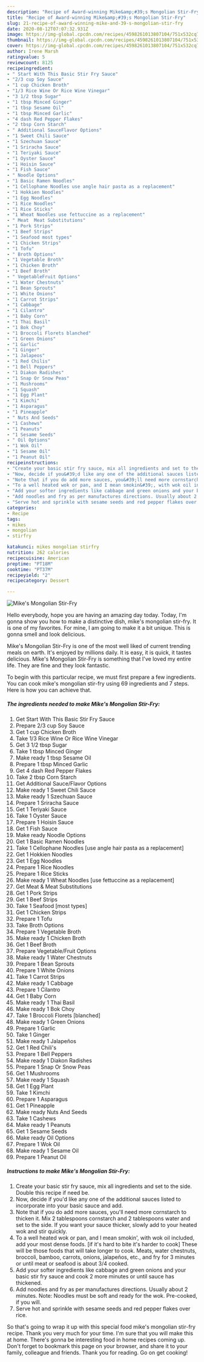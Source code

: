 ```yaml
---
description: "Recipe of Award-winning Mike&amp;#39;s Mongolian Stir-Fry"
title: "Recipe of Award-winning Mike&amp;#39;s Mongolian Stir-Fry"
slug: 21-recipe-of-award-winning-mike-and-39-s-mongolian-stir-fry
date: 2020-08-12T07:07:32.931Z
image: https://img-global.cpcdn.com/recipes/4598261013807104/751x532cq70/mikes-mongolian-stir-fry-recipe-main-photo.jpg
thumbnail: https://img-global.cpcdn.com/recipes/4598261013807104/751x532cq70/mikes-mongolian-stir-fry-recipe-main-photo.jpg
cover: https://img-global.cpcdn.com/recipes/4598261013807104/751x532cq70/mikes-mongolian-stir-fry-recipe-main-photo.jpg
author: Irene Marsh
ratingvalue: 5
reviewcount: 8125
recipeingredient:
- " Start With This Basic Stir Fry Sauce"
- "2/3 cup Soy Sauce"
- "1 cup Chicken Broth"
- "1/3 Rice Wine Or Rice Wine Vinegar"
- "3 1/2 tbsp Sugar"
- "1 tbsp Minced Ginger"
- "1 tbsp Sesame Oil"
- "1 tbsp Minced Garlic"
- "4 dash Red Pepper Flakes"
- "2 tbsp Corn Starch"
- " Additional SauceFlavor Options"
- "1 Sweet Chili Sauce"
- "1 Szechuan Sauce"
- "1 Sriracha Sauce"
- "1 Teriyaki Sauce"
- "1 Oyster Sauce"
- "1 Hoisin Sauce"
- "1 Fish Sauce"
- " Noodle Options"
- "1 Basic Ramen Noodles"
- "1 Cellophane Noodles use angle hair pasta as a replacement"
- "1 Hokkien Noodles"
- "1 Egg Noodles"
- "1 Rice Noodles"
- "1 Rice Sticks"
- "1 Wheat Noodles use fettuccine as a replacement"
- " Meat  Meat Substitutions"
- "1 Pork Strips"
- "1 Beef Strips"
- "1 Seafood most types"
- "1 Chicken Strips"
- "1 Tofu"
- " Broth Options"
- "1 Vegetable Broth"
- "1 Chicken Broth"
- "1 Beef Broth"
- " VegetableFruit Options"
- "1 Water Chestnuts"
- "1 Bean Sprouts"
- "1 White Onions"
- "1 Carrot Strips"
- "1 Cabbage"
- "1 Cilantro"
- "1 Baby Corn"
- "1 Thai Basil"
- "1 Bok Choy"
- "1 Broccoli Florets blanched"
- "1 Green Onions"
- "1 Garlic"
- "1 Ginger"
- "1 Jalapeos"
- "1 Red Chilis"
- "1 Bell Peppers"
- "1 Diakon Radishes"
- "1 Snap Or Snow Peas"
- "1 Mushrooms"
- "1 Squash"
- "1 Egg Plant"
- "1 Kimchi"
- "1 Asparagus"
- "1 Pineapple"
- " Nuts And Seeds"
- "1 Cashews"
- "1 Peanuts"
- "1 Sesame Seeds"
- " Oil Options"
- "1 Wok Oil"
- "1 Sesame Oil"
- "1 Peanut Oil"
recipeinstructions:
- "Create your basic stir fry sauce, mix all ingredients and set to the side. Double this recipe if need be."
- "Now, decide if you&#39;d like any one of the additional sauces listed to incorporate into your basic sauce and add."
- "Note that if you do add more sauces, you&#39;ll need more cornstarch to thicken it. Mix 2 tablespoons cornstarch and 2 tablespoons water and set to the side. If you want your sauce thicker, slowly add to your heated wok and stir quickly."
- "To a well heated wok or pan, and I mean smokin&#39;, with wok oil included, add your most dense foods. [if it&#39;s hard to bite it&#39;s harder to cook] These will be those foods that will take longer to cook. Meats, water chestnuts, broccoli, bamboo, carrots, onions, jalapeños, etc., and fry for 3 minutes or until meat or seafood is about 3/4 cooked."
- "Add your softer ingredients like cabbage and green onions and your basic stir fry sauce and cook 2 more minutes or until sauce has thickened."
- "Add noodles and fry as per manufactures directions. Usually about 2 minutes. Note: Noodles must be soft and ready for the wok. Pre-cooked, if you will."
- "Serve hot and sprinkle with sesame seeds and red pepper flakes over rice."
categories:
- Recipe
tags:
- mikes
- mongolian
- stirfry

katakunci: mikes mongolian stirfry 
nutrition: 262 calories
recipecuisine: American
preptime: "PT18M"
cooktime: "PT37M"
recipeyield: "2"
recipecategory: Dessert

---
```



![Mike&#39;s Mongolian Stir-Fry](https://img-global.cpcdn.com/recipes/4598261013807104/751x532cq70/mikes-mongolian-stir-fry-recipe-main-photo.jpg)

Hello everybody, hope you are having an amazing day today. Today, I'm gonna show you how to make a distinctive dish, mike&#39;s mongolian stir-fry. It is one of my favorites. For mine, I am going to make it a bit unique. This is gonna smell and look delicious.

Mike&#39;s Mongolian Stir-Fry is one of the most well liked of current trending meals on earth. It's enjoyed by millions daily. It is easy, it is quick, it tastes delicious. Mike&#39;s Mongolian Stir-Fry is something that I've loved my entire life. They are fine and they look fantastic.




To begin with this particular recipe, we must first prepare a few ingredients. You can cook mike&#39;s mongolian stir-fry using 69 ingredients and 7 steps. Here is how you can achieve that.

<!--inarticleads1-->

##### The ingredients needed to make Mike&#39;s Mongolian Stir-Fry:

1. Get  Start With This Basic Stir Fry Sauce
1. Prepare 2/3 cup Soy Sauce
1. Get 1 cup Chicken Broth
1. Take 1/3 Rice Wine Or Rice Wine Vinegar
1. Get 3 1/2 tbsp Sugar
1. Take 1 tbsp Minced Ginger
1. Make ready 1 tbsp Sesame Oil
1. Prepare 1 tbsp Minced Garlic
1. Get 4 dash Red Pepper Flakes
1. Take 2 tbsp Corn Starch
1. Get  Additional Sauce/Flavor Options
1. Make ready 1 Sweet Chili Sauce
1. Make ready 1 Szechuan Sauce
1. Prepare 1 Sriracha Sauce
1. Get 1 Teriyaki Sauce
1. Take 1 Oyster Sauce
1. Prepare 1 Hoisin Sauce
1. Get 1 Fish Sauce
1. Make ready  Noodle Options
1. Get 1 Basic Ramen Noodles
1. Take 1 Cellophane Noodles [use angle hair pasta as a replacement]
1. Get 1 Hokkien Noodles
1. Get 1 Egg Noodles
1. Prepare 1 Rice Noodles
1. Prepare 1 Rice Sticks
1. Make ready 1 Wheat Noodles [use fettuccine as a replacement]
1. Get  Meat &amp; Meat Substitutions
1. Get 1 Pork Strips
1. Get 1 Beef Strips
1. Take 1 Seafood [most types]
1. Get 1 Chicken Strips
1. Prepare 1 Tofu
1. Take  Broth Options
1. Prepare 1 Vegetable Broth
1. Make ready 1 Chicken Broth
1. Get 1 Beef Broth
1. Prepare  Vegetable/Fruit Options
1. Make ready 1 Water Chestnuts
1. Prepare 1 Bean Sprouts
1. Prepare 1 White Onions
1. Take 1 Carrot Strips
1. Make ready 1 Cabbage
1. Prepare 1 Cilantro
1. Get 1 Baby Corn
1. Make ready 1 Thai Basil
1. Make ready 1 Bok Choy
1. Take 1 Broccoli Florets [blanched]
1. Make ready 1 Green Onions
1. Prepare 1 Garlic
1. Take 1 Ginger
1. Make ready 1 Jalapeños
1. Get 1 Red Chili&#39;s
1. Prepare 1 Bell Peppers
1. Make ready 1 Diakon Radishes
1. Prepare 1 Snap Or Snow Peas
1. Get 1 Mushrooms
1. Make ready 1 Squash
1. Get 1 Egg Plant
1. Take 1 Kimchi
1. Prepare 1 Asparagus
1. Get 1 Pineapple
1. Make ready  Nuts And Seeds
1. Take 1 Cashews
1. Make ready 1 Peanuts
1. Get 1 Sesame Seeds
1. Make ready  Oil Options
1. Prepare 1 Wok Oil
1. Make ready 1 Sesame Oil
1. Prepare 1 Peanut Oil




<!--inarticleads2-->

##### Instructions to make Mike&#39;s Mongolian Stir-Fry:

1. Create your basic stir fry sauce, mix all ingredients and set to the side. Double this recipe if need be.
1. Now, decide if you&#39;d like any one of the additional sauces listed to incorporate into your basic sauce and add.
1. Note that if you do add more sauces, you&#39;ll need more cornstarch to thicken it. Mix 2 tablespoons cornstarch and 2 tablespoons water and set to the side. If you want your sauce thicker, slowly add to your heated wok and stir quickly.
1. To a well heated wok or pan, and I mean smokin&#39;, with wok oil included, add your most dense foods. [if it&#39;s hard to bite it&#39;s harder to cook] These will be those foods that will take longer to cook. Meats, water chestnuts, broccoli, bamboo, carrots, onions, jalapeños, etc., and fry for 3 minutes or until meat or seafood is about 3/4 cooked.
1. Add your softer ingredients like cabbage and green onions and your basic stir fry sauce and cook 2 more minutes or until sauce has thickened.
1. Add noodles and fry as per manufactures directions. Usually about 2 minutes. Note: Noodles must be soft and ready for the wok. Pre-cooked, if you will.
1. Serve hot and sprinkle with sesame seeds and red pepper flakes over rice.




So that's going to wrap it up with this special food mike&#39;s mongolian stir-fry recipe. Thank you very much for your time. I'm sure that you will make this at home. There's gonna be interesting food in home recipes coming up. Don't forget to bookmark this page on your browser, and share it to your family, colleague and friends. Thank you for reading. Go on get cooking!
